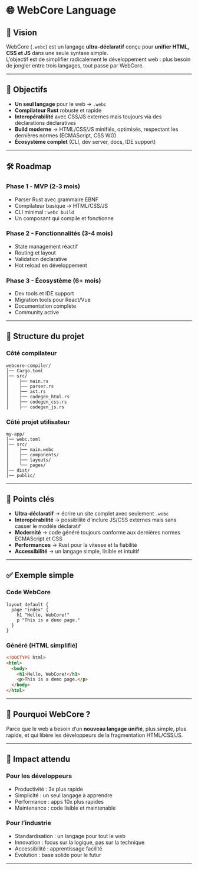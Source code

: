 # 🌐 WebCore Language

## 🚀 Vision
WebCore (`.webc`) est un langage **ultra-déclaratif** conçu pour **unifier HTML, CSS et JS** dans une seule syntaxe simple.  
L’objectif est de simplifier radicalement le développement web : plus besoin de jongler entre trois langages, tout passe par WebCore.

---

## 🎯 Objectifs

- **Un seul langage** pour le web → `.webc`
- **Compilateur Rust** robuste et rapide
- **Interopérabilité** avec CSS/JS externes mais toujours via des déclarations déclaratives
- **Build moderne** → HTML/CSS/JS minifiés, optimisés, respectant les dernières normes (ECMAScript, CSS WG)
- **Écosystème complet** (CLI, dev server, docs, IDE support)

---

## 🛠️ Roadmap

### Phase 1 - MVP (2-3 mois)
- Parser Rust avec grammaire EBNF
- Compilateur basique → HTML/CSS/JS
- CLI minimal : `webc build`
- Un composant qui compile et fonctionne

### Phase 2 - Fonctionnalités (3-4 mois)
- State management réactif
- Routing et layout
- Validation déclarative
- Hot reload en développement

### Phase 3 - Écosystème (6+ mois)
- Dev tools et IDE support
- Migration tools pour React/Vue
- Documentation complète
- Community active

---

## 📂 Structure du projet

### Côté compilateur
```
webcore-compiler/
│── Cargo.toml
│── src/
│    ├── main.rs
│    ├── parser.rs
│    ├── ast.rs
│    ├── codegen_html.rs
│    ├── codegen_css.rs
│    ├── codegen_js.rs
```

### Côté projet utilisateur
```
my-app/
│── webc.toml
│── src/
│    ├── main.webc
│    ├── components/
│    ├── layouts/
│    └── pages/
│── dist/
│── public/
```

---

## 🔑 Points clés
- **Ultra-déclaratif** → écrire un site complet avec seulement `.webc`
- **Interopérabilité** → possibilité d’inclure JS/CSS externes mais sans casser le modèle déclaratif
- **Modernité** → code généré toujours conforme aux dernières normes ECMAScript et CSS
- **Performances** → Rust pour la vitesse et la fiabilité
- **Accessibilité** → un langage simple, lisible et intuitif

---

## ✅ Exemple simple

### Code WebCore
```webc
layout default {
  page "index" {
    h1 "Hello, WebCore!"
    p "This is a demo page."
  }
}
```

### Généré (HTML simplifié)
```html
<!DOCTYPE html>
<html>
  <body>
    <h1>Hello, WebCore!</h1>
    <p>This is a demo page.</p>
  </body>
</html>
```

---

## 📌 Pourquoi WebCore ?
Parce que le web a besoin d’un **nouveau langage unifié**, plus simple, plus rapide, et qui libère les développeurs de la fragmentation HTML/CSS/JS.

---

## 🚀 Impact attendu

### Pour les développeurs
- Productivité : 3x plus rapide
- Simplicité : un seul langage à apprendre
- Performance : apps 10x plus rapides
- Maintenance : code lisible et maintenable

### Pour l’industrie
- Standardisation : un langage pour tout le web
- Innovation : focus sur la logique, pas sur la technique
- Accessibilité : apprentissage facilité
- Évolution : base solide pour le futur

---
